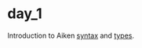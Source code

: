 # day_1

Introduction to Aiken [syntax](https://aiken-lang.org/language-tour) and [types](https://aiken-lang.org/language-tour/primitive-types).

